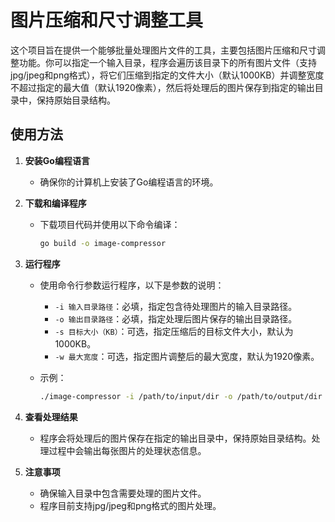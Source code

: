 # 图片压缩和尺寸调整工具

这个项目旨在提供一个能够批量处理图片文件的工具，主要包括图片压缩和尺寸调整功能。你可以指定一个输入目录，程序会遍历该目录下的所有图片文件（支持jpg/jpeg和png格式），将它们压缩到指定的文件大小（默认1000KB）并调整宽度不超过指定的最大值（默认1920像素），然后将处理后的图片保存到指定的输出目录中，保持原始目录结构。

## 使用方法

1. **安装Go编程语言**
   - 确保你的计算机上安装了Go编程语言的环境。

2. **下载和编译程序**
   - 下载项目代码并使用以下命令编译：
  
     ```bash
     go build -o image-compressor
     ```

3. **运行程序**
   - 使用命令行参数运行程序，以下是参数的说明：
     - `-i 输入目录路径`：必填，指定包含待处理图片的输入目录路径。
     - `-o 输出目录路径`：必填，指定处理后图片保存的输出目录路径。
     - `-s 目标大小（KB）`：可选，指定压缩后的目标文件大小，默认为1000KB。
     - `-w 最大宽度`：可选，指定图片调整后的最大宽度，默认为1920像素。

   - 示例：
  
     ```bash
     ./image-compressor -i /path/to/input/dir -o /path/to/output/dir -s 1200 -w 1600
     ```

4. **查看处理结果**
   - 程序会将处理后的图片保存在指定的输出目录中，保持原始目录结构。处理过程中会输出每张图片的处理状态信息。

5. **注意事项**
   - 确保输入目录中包含需要处理的图片文件。
   - 程序目前支持jpg/jpeg和png格式的图片处理。
  